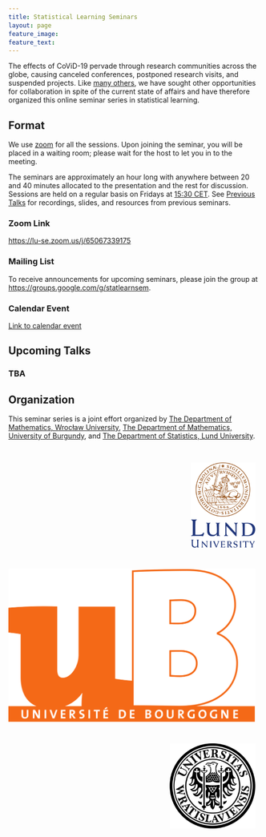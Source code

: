 ```yaml
---
title: Statistical Learning Seminars
layout: page
feature_image:
feature_text:
---
```


<style>
    img {margin: 1.5ex; float: right; align: right; padding-top: 2.5ex;}
    h4 {margin-bottom: 0.5ex; padding-bottom: 1.3ex;}
</style>

The effects of CoViD-19 pervade through research communities across the
globe, causing canceled conferences, postponed research visits, and suspended
projects. Like [many others](/links), we have sought other opportunities for
collaboration in spite of the current state of affairs and have therefore
organized this online seminar series in statistical learning.

## Format

We use [zoom](https://zoom.us/) for all the sessions. Upon joining the seminar,
you will be placed in a waiting room; please wait for the host to let you in to
the meeting.

The seminars are approximately an hour long with anywhere between 20 and 40
minutes allocated to the presentation and the rest for discussion. Sessions
are held on a regular basis on Fridays at [15:30
CET](https://www.thetimezoneconverter.com/?t=15%3A30%20pm&tz=Stockholm&). See
[Previous Talks](/previous-talks) for recordings, slides, and resources from
previous seminars.

### Zoom Link

<https://lu-se.zoom.us/j/65067339175>

### Mailing List

To receive announcements for upcoming seminars, please join the group at
<https://groups.google.com/g/statlearnsem>.

### Calendar Event

[Link to calendar event](https://lu-se.zoom.us/meeting/u5Etce6rrTIrHdGmDxIUKT33_HsILcrt6Tui/ics?icsToken=98tyKu-trj0tGdecsR6CR_MMAo_oKOnztlhcgqd6kTv9KhV4VlClCcpRG558AsyG)

## Upcoming Talks

### TBA

<!-- ### Friday, January 20 [15:30 CET](https://dateful.com/convert/stockholm-sweden?t=330pm) -->
<!---->
<!-- #### Mathurin Massias (Inria, Lyon) -->
<!---->
<!-- Title -->
<!-- : Coordinate Descent for SLOPE -->
<!---->
<!-- Abstract -->
<!-- : The lasso is the most famous sparse regression and feature selection  -->
<!-- method. One reason for its popularity is the speed at which the  -->
<!-- underlying optimization problem can be solved. Sorted L-One Penalized  -->
<!-- Estimation (SLOPE) is a generalization of the lasso with appealing  -->
<!-- statistical properties. In spite of this, the method has not yet reached  -->
<!-- widespread interest. A major reason for this is that current software  -->
<!-- packages that fit SLOPE rely on algorithms that perform poorly in high  -->
<!-- dimensions. To tackle this issue, we propose a new fast algorithm to  -->
<!-- solve the SLOPE optimization problem, which combines proximal gradient  -->
<!-- descent and proximal coordinate descent steps. We provide new results on  -->
<!-- the directional derivative of the SLOPE penalty and its related SLOPE  -->
<!-- thresholding operator, as well as provide convergence guarantees for our  -->
<!-- proposed solver. In extensive benchmarks on simulated and real data, we  -->
<!-- show that our method outperforms a long list of competing algorithms. -->
<!---->
<!-- <img src="/assets/pictures/mathurin-massias.jpg" align="right" width="150px"> -->
<!---->
<!-- Related Work -->
<!-- : [Coordinate Descent for SLOPE](https://arxiv.org/abs/2210.14780) -->
<!---->
<!-- About -->
<!-- : Mathurin Massias is a junior researcher at Inria, Lyon. Please visit his -->
<!-- profile page at <https://mathurinm.github.io> for more information about -->
<!-- his work. -->

## Organization

This seminar series is a joint effort organized by
[The Department of Mathematics, Wrocław University](https://www.math.uni.wroc.pl),
[The Department of Mathematics, University of Burgundy](https://math.u-bourgogne.fr/), and
[The Department of Statistics, Lund University](https://stat.lu.se).

<div class="row">
  <div class="column">
    <img src="assets/logo-lu.svg" alt="Lund University" style="height:170px">
  </div>
  <div class="column">
    <img src="assets/logo-burgundy.png" alt="University of Burgundy" style="width:auto height:170px">
  </div>
  <div class="column">
    <img src="assets/logo-wroclaw.svg" alt="Wroclaw University" style="height:170px">
  </div>
</div>
